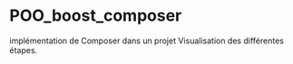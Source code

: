 # POO_boost_composer
implémentation de Composer dans un projet
Visualisation des différentes étapes.


